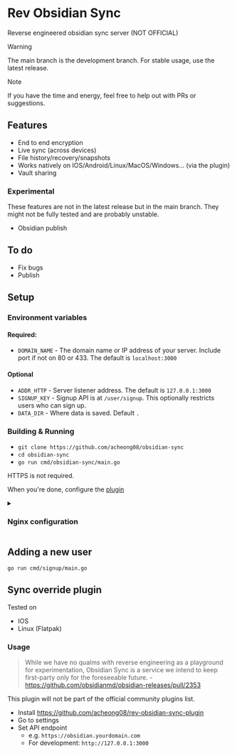 # Rev Obsidian Sync

Reverse engineered obsidian sync server (NOT OFFICIAL)

> [!WARNING]
> The main branch is the development branch. For stable usage, use the latest release.

> [!NOTE]
> If you have the time and energy, feel free to help out with PRs or suggestions.

## Features

- End to end encryption
- Live sync (across devices)
- File history/recovery/snapshots
- Works natively on IOS/Android/Linux/MacOS/Windows... (via the plugin)
- Vault sharing

### Experimental

These features are not in the latest release but in the main branch. They might not be fully tested and are probably unstable.

- Obsidian publish

## To do

- Fix bugs
- Publish

## Setup

### Environment variables
#### Required:
- `DOMAIN_NAME` - The domain name or IP address of your server. Include port if not on 80 or 433. The default is `localhost:3000`
#### Optional
- `ADDR_HTTP` - Server listener address. The default is `127.0.0.1:3000`
- `SIGNUP_KEY` - Signup API is at `/user/signup`. This optionally restricts users who can sign up.
- `DATA_DIR` - Where data is saved. Default `.`

### Building & Running

- `git clone https://github.com/acheong08/obsidian-sync`
- `cd obsidian-sync`
- `go run cmd/obsidian-sync/main.go`

HTTPS is not required.

When you're done, configure the [plugin](#sync-override-plugin)

<details>
<summary>
	
### Nginx configuration
</summary>

```nginx
map $http_upgrade $connection_upgrade {
        default upgrade;
        '' close;
}
server {
	listen 80;
	listen [::]:80;
	location / {
		proxy_http_version 1.1;
            	proxy_set_header Upgrade $http_upgrade;
            	proxy_set_header Connection $connection_upgrade;
           	proxy_set_header Host $host;
		proxy_pass http://127.0.0.1:3000/;
	}
	server_name <your domain name>; # e.g. api.obsidian.md
}
# This is for obsidian publish (Optional)
server {
	listen 80;
	listen [::]:80;
	location / {
		proxy_http_version 1.1;
            	proxy_set_header Upgrade $http_upgrade;
            	proxy_set_header Connection $connection_upgrade;
           	proxy_set_header Host $host;
		proxy_pass http://127.0.0.1:3000/published/;
	}
	server_name <another domain name>; # e.g. publish.obsidian.md
}
```

You can use `certbot` or cloudflare to handle HTTPS although it is not mandatory.

</details>

## Adding a new user

`go run cmd/signup/main.go`

## Sync override plugin

Tested on

- IOS
- Linux (Flatpak)

### Usage

> While we have no qualms with reverse engineering as a playground for experimentation, Obsidian Sync is a service we intend to keep first-party only for the foreseeable future. - https://github.com/obsidianmd/obsidian-releases/pull/2353

This plugin will not be part of the official community plugins list.

- Install https://github.com/acheong08/rev-obsidian-sync-plugin
- Go to settings
- Set API endpoint
  - e.g. `https://obsidian.yourdomain.com`
  - For development: `http://127.0.0.1:3000`
